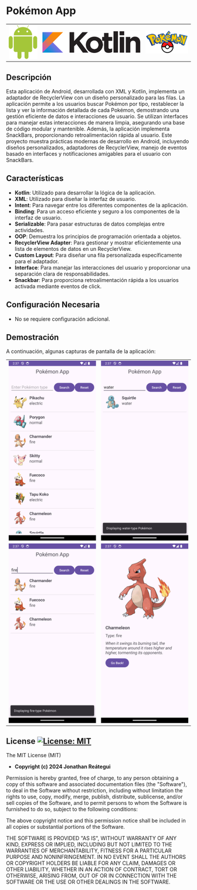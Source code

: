 # Pokémon App

<table>
  <tr>
    <td><img src="./assets/logo/android-logo.png" width="120" /></td>
    <td><img src="./assets/logo/kotlin-logo.png" width="410" /></td>
    <td><img src="./assets/logo/pokmon-logo.png" width="180" /></td>
  </tr>
</table>

## Descripción

Esta aplicación de Android, desarrollada con XML y Kotlin, implementa un adaptador de RecyclerView con un diseño personalizado para las filas. La aplicación permite a los usuarios buscar Pokémon por tipo, restablecer la lista y ver la información detallada de cada Pokémon, demostrando una gestión eficiente de datos e interacciones de usuario. Se utilizan interfaces para manejar estas interacciones de manera limpia, asegurando una base de código modular y mantenible. Además, la aplicación implementa SnackBars, proporcionando retroalimentación rápida al usuario. Este proyecto muestra prácticas modernas de desarrollo en Android, incluyendo diseños personalizados, adaptadores de RecyclerView, manejo de eventos basado en interfaces y notificaciones amigables para el usuario con SnackBars.

## Características

- **Kotlin**: Utilizado para desarrollar la lógica de la aplicación.
- **XML**: Utilizado para diseñar la interfaz de usuario.
- **Intent**: Para navegar entre los diferentes componentes de la aplicación.
- **Binding**: Para un acceso eficiente y seguro a los componentes de la interfaz de usuario.
- **Serializable**: Para pasar estructuras de datos complejas entre actividades.
- **OOP**: Demuestra los principios de programación orientada a objetos.
- **RecyclerView Adapter**: Para gestionar y mostrar eficientemente una lista de elementos de datos en un RecyclerView.
- **Custom Layout**: Para diseñar una fila personalizada específicamente para el adaptador.
- **Interface**: Para manejar las interacciones del usuario y proporcionar una separación clara de responsabilidades.
- **Snackbar**: Para proporciona retroalimentación rápida a los usuarios activada mediante eventos de click.

## Configuración Necesaria

- No se requiere configuración adicional.

## Demostración

A continuación, algunas capturas de pantalla de la aplicación:

<table>
  <tr>
    <td><img src="./assets/demo_pokemon_list.png"/></td>
    <td><img src="./assets/demo_pokemon_search-1.png" ></td>
  </tr>
  <tr>
    <td><img src="./assets/demo_pokemon_search-2.png" ></td>
    <td><img src="./assets/demo_pokemon_detail.png" ></td>
  </tr>
</table>

## License [![License: MIT](https://img.shields.io/badge/License-MIT-yellow.svg)](https://opensource.org/licenses/MIT)

The MIT License (MIT)

- **Copyright (c) 2024 Jonathan Reátegui**

Permission is hereby granted, free of charge, to any person obtaining a copy of this software and associated documentation files (the "Software"), to deal in the Software without restriction, including without limitation the rights to use, copy, modify, merge, publish, distribute, sublicense, and/or sell copies of the Software, and to permit persons to whom the Software is furnished to do so, subject to the following conditions:

The above copyright notice and this permission notice shall be included in all copies or substantial portions of the Software.

THE SOFTWARE IS PROVIDED "AS IS", WITHOUT WARRANTY OF ANY KIND, EXPRESS OR IMPLIED, INCLUDING BUT NOT LIMITED TO THE WARRANTIES OF MERCHANTABILITY, FITNESS FOR A PARTICULAR PURPOSE AND NONINFRINGEMENT. IN NO EVENT SHALL THE AUTHORS OR COPYRIGHT HOLDERS BE LIABLE FOR ANY CLAIM, DAMAGES OR OTHER LIABILITY, WHETHER IN AN ACTION OF CONTRACT, TORT OR OTHERWISE, ARISING FROM, OUT OF OR IN CONNECTION WITH THE SOFTWARE OR THE USE OR OTHER DEALINGS IN THE SOFTWARE.
